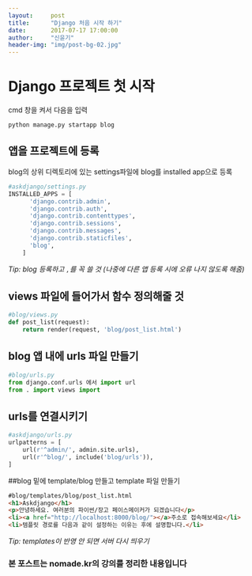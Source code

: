 ```yaml
---
layout:     post
title:      "Django 처음 시작 하기"
date:       2017-07-17 17:00:00
author:     "신윤기"
header-img: "img/post-bg-02.jpg"
---
```


# Django 프로젝트 첫 시작
cmd 창을 켜서 다음을 입력  
```
python manage.py startapp blog
```

## 앱을 프로젝트에 등록
blog의 상위 디렉토리에 있는 settings파일에 blog를 installed app으로 등록
```python
#askdjango/settings.py  
INSTALLED_APPS = [  
      'django.contrib.admin',  
      'django.contrib.auth',  
      'django.contrib.contenttypes',  
      'django.contrib.sessions',  
      'django.contrib.messages',  
      'django.contrib.staticfiles',  
      'blog',  
    ]
```  
*Tip: blog 등록하고 `,`를 꼭 쓸 것
(나중에 다른 앱 등록 시에 오류 나지 않도록 해줌)*

## views 파일에 들어가서 함수 정의해줄 것
```python
#blog/views.py
def post_list(request):
    return render(request, 'blog/post_list.html')
```

## blog 앱 내에 urls 파일 만들기
```python
#blog/urls.py
from django.conf.urls 에서 import url
from . import views import

```

## urls를 연결시키기
```python
#askdjango/urls.py
urlpatterns = [
    url(r'^admin/', admin.site.urls),
    url(r'^blog/', include('blog/urls')),
]
```

##blog 밑에 template/blog 만들고 template 파일 만들기
```html
#blog/templates/blog/post_list.html
<h1>Askdjango</h1>
<p>안녕하세요. 여러분의 파이썬/장고 페이스메이커가 되겠습니다</p>
<li><a href="http://localhost:8000/blog/"></a>주소로 접속해보세요</li>
<li>템플릿 경로를 다음과 같이 설정하는 이유는 후에 설명합니다.</li>
```
*Tip: templates이 반영 안 되면 서버 다시 띄우기*

### 본 포스트는 nomade.kr의 강의를 정리한 내용입니다










